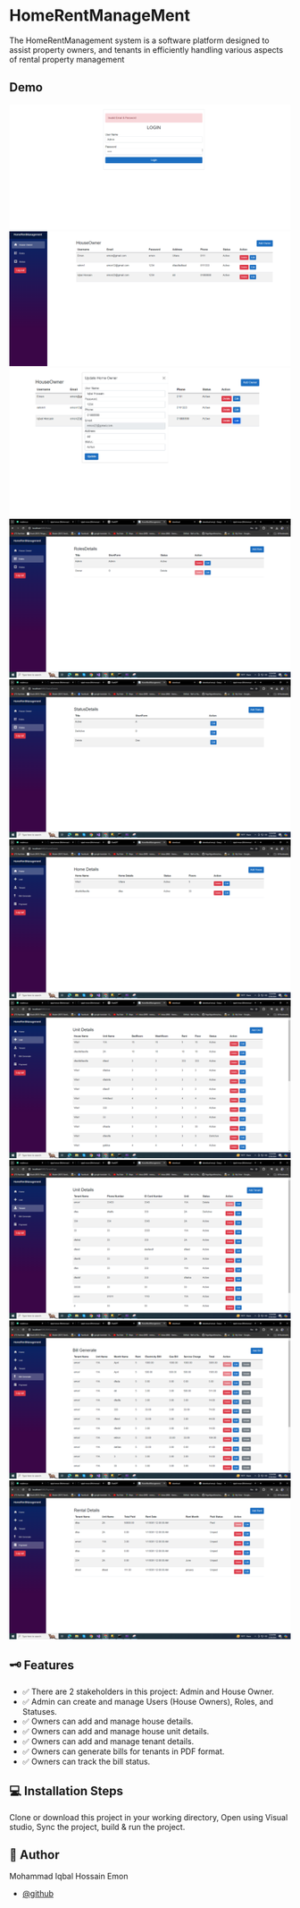 
# HomeRentManageMent

The HomeRentManagement system is a software platform designed to assist property owners, and tenants in efficiently handling various aspects of rental property management


## Demo

 ![](Home/Capture.PNG)
 ![](Home/Add%20Owner.PNG)
 ![](Home/dfas.PNG) 
 ![](Home/Screenshot%20(5).png)
 ![](Home/Screenshot%20(6).png)
 ![](Home/Screenshot%20(7).png)
 ![](Home/Screenshot%20(8).png)
 ![](Home/Screenshot%20(9).png)
 ![](Home/Screenshot%20(10).png)
 ![](Home/Screenshot%20(11).png)
 
 
 
 
## 🗝 Features

- ✅ There are 2 stakeholders in this project: Admin and House Owner.
- ✅ Admin can create and manage Users (House Owners), Roles, and Statuses.
- ✅ Owners can add and manage house details.
- ✅ Owners can add and manage house unit details.
- ✅ Owners can add and manage tenant details.
- ✅ Owners can generate bills for tenants in PDF format.
- ✅ Owners can track the bill status.

## 💻  Installation Steps
Clone or download this project in your working directory, Open using Visual studio, Sync the project, build & run the project.
## 🧑 Author
Mohammad Iqbal Hossain Emon
- [@github](https://github.com/iqbal-emon)

